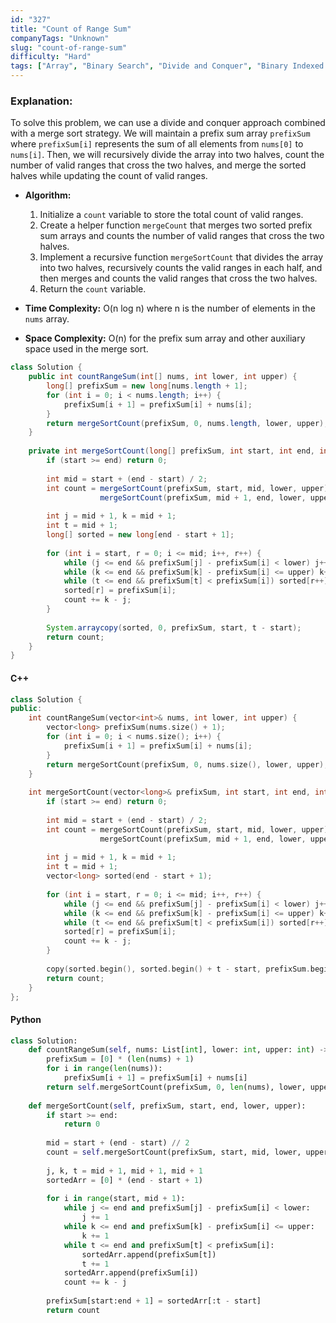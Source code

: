 ```yaml
---
id: "327"
title: "Count of Range Sum"
companyTags: "Unknown"
slug: "count-of-range-sum"
difficulty: "Hard"
tags: ["Array", "Binary Search", "Divide and Conquer", "Binary Indexed Tree", "Segment Tree", "Merge Sort", "Ordered Set"]
---
```


### Explanation:
To solve this problem, we can use a divide and conquer approach combined with a merge sort strategy. We will maintain a prefix sum array `prefixSum` where `prefixSum[i]` represents the sum of all elements from `nums[0]` to `nums[i]`. Then, we will recursively divide the array into two halves, count the number of valid ranges that cross the two halves, and merge the sorted halves while updating the count of valid ranges.

- **Algorithm:**
  1. Initialize a `count` variable to store the total count of valid ranges.
  2. Create a helper function `mergeCount` that merges two sorted prefix sum arrays and counts the number of valid ranges that cross the two halves.
  3. Implement a recursive function `mergeSortCount` that divides the array into two halves, recursively counts the valid ranges in each half, and then merges and counts the valid ranges that cross the two halves.
  4. Return the `count` variable.

- **Time Complexity:** O(n log n) where n is the number of elements in the `nums` array.
- **Space Complexity:** O(n) for the prefix sum array and other auxiliary space used in the merge sort.

```java
class Solution {
    public int countRangeSum(int[] nums, int lower, int upper) {
        long[] prefixSum = new long[nums.length + 1];
        for (int i = 0; i < nums.length; i++) {
            prefixSum[i + 1] = prefixSum[i] + nums[i];
        }
        return mergeSortCount(prefixSum, 0, nums.length, lower, upper);
    }
    
    private int mergeSortCount(long[] prefixSum, int start, int end, int lower, int upper) {
        if (start >= end) return 0;
        
        int mid = start + (end - start) / 2;
        int count = mergeSortCount(prefixSum, start, mid, lower, upper) +
                    mergeSortCount(prefixSum, mid + 1, end, lower, upper);
        
        int j = mid + 1, k = mid + 1;
        int t = mid + 1;
        long[] sorted = new long[end - start + 1];
        
        for (int i = start, r = 0; i <= mid; i++, r++) {
            while (j <= end && prefixSum[j] - prefixSum[i] < lower) j++;
            while (k <= end && prefixSum[k] - prefixSum[i] <= upper) k++;
            while (t <= end && prefixSum[t] < prefixSum[i]) sorted[r++] = prefixSum[t++];
            sorted[r] = prefixSum[i];
            count += k - j;
        }
        
        System.arraycopy(sorted, 0, prefixSum, start, t - start);
        return count;
    }
}
```

#### C++
```cpp
class Solution {
public:
    int countRangeSum(vector<int>& nums, int lower, int upper) {
        vector<long> prefixSum(nums.size() + 1);
        for (int i = 0; i < nums.size(); i++) {
            prefixSum[i + 1] = prefixSum[i] + nums[i];
        }
        return mergeSortCount(prefixSum, 0, nums.size(), lower, upper);
    }
    
    int mergeSortCount(vector<long>& prefixSum, int start, int end, int lower, int upper) {
        if (start >= end) return 0;
        
        int mid = start + (end - start) / 2;
        int count = mergeSortCount(prefixSum, start, mid, lower, upper) +
                    mergeSortCount(prefixSum, mid + 1, end, lower, upper);
        
        int j = mid + 1, k = mid + 1;
        int t = mid + 1;
        vector<long> sorted(end - start + 1);
        
        for (int i = start, r = 0; i <= mid; i++, r++) {
            while (j <= end && prefixSum[j] - prefixSum[i] < lower) j++;
            while (k <= end && prefixSum[k] - prefixSum[i] <= upper) k++;
            while (t <= end && prefixSum[t] < prefixSum[i]) sorted[r++] = prefixSum[t++];
            sorted[r] = prefixSum[i];
            count += k - j;
        }
        
        copy(sorted.begin(), sorted.begin() + t - start, prefixSum.begin() + start);
        return count;
    }
};
```

#### Python
```python
class Solution:
    def countRangeSum(self, nums: List[int], lower: int, upper: int) -> int:
        prefixSum = [0] * (len(nums) + 1)
        for i in range(len(nums)):
            prefixSum[i + 1] = prefixSum[i] + nums[i]
        return self.mergeSortCount(prefixSum, 0, len(nums), lower, upper)
    
    def mergeSortCount(self, prefixSum, start, end, lower, upper):
        if start >= end:
            return 0
        
        mid = start + (end - start) // 2
        count = self.mergeSortCount(prefixSum, start, mid, lower, upper) + self.mergeSortCount(prefixSum, mid + 1, end, lower, upper)
        
        j, k, t = mid + 1, mid + 1, mid + 1
        sortedArr = [0] * (end - start + 1)
        
        for i in range(start, mid + 1):
            while j <= end and prefixSum[j] - prefixSum[i] < lower:
                j += 1
            while k <= end and prefixSum[k] - prefixSum[i] <= upper:
                k += 1
            while t <= end and prefixSum[t] < prefixSum[i]:
                sortedArr.append(prefixSum[t])
                t += 1
            sortedArr.append(prefixSum[i])
            count += k - j
        
        prefixSum[start:end + 1] = sortedArr[:t - start]
        return count
```